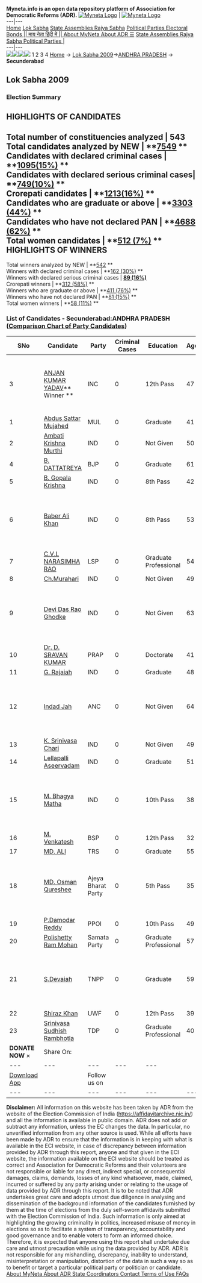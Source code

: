 **Myneta.info is an open data repository platform of Association for Democratic Reforms (ADR).**
[![Myneta Logo](https://www.myneta.info/lib/img/myneta-logo.png)](https://www.myneta.info/) | [![Myneta Logo](https://www.myneta.info/lib/img/adr-logo.png)](https://adrindia.org)  
---|---  
[Home](https://www.myneta.info/) [Lok Sabha](https://www.myneta.info/#ls "Lok Sabha") [ State Assemblies ](https://www.myneta.info/#sa "State Assemblies") [Rajya Sabha](https://www.myneta.info/#rs "Rajya Sabha") [Political Parties ](https://www.myneta.info/party "Political Parties") [ Electoral Bonds ](https://www.myneta.info/electoral_bonds "Electoral Bonds") [ || माय नेता हिंदी में || ](https://translate.google.co.in/translate?prev=hp&hl=en&js=y&u=www.myneta.info&sl=en&tl=hi&history_state0=) [ About MyNeta ](https://adrindia.org/content/about-myneta) [ About ADR ](https://adrindia.org/about-adr/who-we-are) [☰](javascript:void\(0\))
[ State Assemblies ](https://www.myneta.info/#sa "State Assemblies") [ Rajya Sabha ](https://www.myneta.info/#rs "Rajya Sabha") [ Political Parties ](https://www.myneta.info/party "Political Parties")
|   
---|---  
![](https://www.myneta.info/lib/img/banner/banner-1.png)![](https://www.myneta.info/lib/img/banner/banner-2.png)![](https://www.myneta.info/lib/img/banner/banner-3.png)![](https://www.myneta.info/lib/img/banner/banner-4.png)
1  2  3  4 
[Home](https://www.myneta.info/) → [Lok Sabha 2009](https://www.myneta.info/ls2009/)→[ANDHRA PRADESH](https://www.myneta.info/ls2009/index.php?action=show_constituencies&state_id=1) → **Secunderabad**
### 
## Lok Sabha 2009
###  Election Summary 
HIGHLIGHTS OF CANDIDATES  
---  
Total number of constituencies analyzed |  543   
Total candidates analyzed by NEW | **[7549](https://www.myneta.info/ls2009/index.php?action=summary&subAction=candidates_analyzed&sort=candidate#summary) **  
Candidates with declared criminal cases | **[1095(15%)](https://www.myneta.info/ls2009/index.php?action=summary&subAction=crime&sort=candidate#summary) **  
Candidates with declared serious criminal cases| **[749(10%)](https://www.myneta.info/ls2009/index.php?action=summary&subAction=serious_crime&sort=candidate#summary) **  
Crorepati candidates | **[1213(16%)](https://www.myneta.info/ls2009/index.php?action=summary&subAction=crorepati&sort=candidate#summary) **  
Candidates who are graduate or above | **[3303 (44%)](https://www.myneta.info/ls2009/index.php?action=summary&subAction=education&sort=candidate#summary) **  
Candidates who have not declared PAN | **[4688 (62%)](https://www.myneta.info/ls2009/index.php?action=summary&subAction=without_pan&sort=candidate#summary) **  
Total women candidates | **[512 (7%)](https://www.myneta.info/ls2009/index.php?action=summary&subAction=women_candidate&sort=candidate#summary) **  
HIGHLIGHTS OF WINNERS  
---  
Total winners analyzed by NEW | **[542](https://www.myneta.info/ls2009/index.php?action=summary&subAction=winner_analyzed&sort=candidate#summary) **  
Winners with declared criminal cases | **[162 (30%)](https://www.myneta.info/ls2009/index.php?action=summary&subAction=winner_crime&sort=candidate#summary) **  
Winners with declared serious criminal cases | **[89 (16%)](https://www.myneta.info/ls2009/index.php?action=summary&subAction=winner_serious_crime&sort=candidate#summary)**  
Crorepati winners | **[312 (58%)](https://www.myneta.info/ls2009/index.php?action=summary&subAction=winner_crorepati&sort=candidate#summary) **  
Winners who are graduate or above | **[411 (76%)](https://www.myneta.info/ls2009/index.php?action=summary&subAction=winner_education&sort=candidate#summary) **  
Winners who have not declared PAN | **[81 (15%)](https://www.myneta.info/ls2009/index.php?action=summary&subAction=winner_without_pan&sort=candidate#summary) **  
Total women winners | **[58 (11%)](https://www.myneta.info/ls2009/index.php?action=summary&subAction=winner_women&sort=candidate#summary) **  
### List of Candidates - Secunderabad:ANDHRA PRADESH ([Comparison Chart of Party Candidates](https://www.myneta.info/ls2009/comparisonchart.php?constituency_id=8))
SNo | Candidate| Party| Criminal Cases| Education| Age| Total Assets| Liabilities  
---|---|---|---|---|---|---|---  
3  | [ANJAN KUMAR YADAV](https://www.myneta.info/ls2009/candidate.php?candidate_id=529)** Winner ** | INC | 0 | 12th Pass| 47 | ![](https://myneta.info/image_v2.php?myneta_folder=ls2009&candidate_id=529&col=ta) | ![](https://myneta.info/image_v2.php?myneta_folder=ls2009&candidate_id=529&col=lia)  
1  | [Abdus Sattar Mujahed](https://www.myneta.info/ls2009/candidate.php?candidate_id=1041) | MUL | 0 | Graduate| 41 | Rs 11,39,000 ~ 11 Lacs+ | Rs 0 ~   
2  | [Ambati Krishna Murthi](https://www.myneta.info/ls2009/candidate.php?candidate_id=1046) | IND | 0 | Not Given| 50 | Rs 2,35,000 ~ 2 Lacs+ | Rs 4,00,000 ~ 4 Lacs+  
4  | [B. DATTATREYA](https://www.myneta.info/ls2009/candidate.php?candidate_id=532) | BJP | 0 | Graduate| 61 | Rs 7,92,80,671 ~ 7 Crore+ | Rs 7,50,000 ~ 7 Lacs+  
5  | [B. Gopala Krishna](https://www.myneta.info/ls2009/candidate.php?candidate_id=1047) | IND | 0 | 8th Pass| 42 | Nil | Rs 0 ~   
6  | [Baber Ali Khan](https://www.myneta.info/ls2009/candidate.php?candidate_id=42) | IND | 0 | 8th Pass| 53 | ![](https://myneta.info/image_v2.php?myneta_folder=ls2009&candidate_id=42&col=ta) | ![](https://myneta.info/image_v2.php?myneta_folder=ls2009&candidate_id=42&col=lia)  
7  | [C.V.L NARASIMHA RAO](https://www.myneta.info/ls2009/candidate.php?candidate_id=533) | LSP | 0 | Graduate Professional| 54 | Rs 33,70,000 ~ 33 Lacs+ | Rs 1,50,000 ~ 1 Lacs+  
8  | [Ch.Murahari](https://www.myneta.info/ls2009/candidate.php?candidate_id=55) | IND | 0 | Not Given| 49 | Nil | Rs 0 ~   
9  | [Devi Das Rao Ghodke](https://www.myneta.info/ls2009/candidate.php?candidate_id=1048) | IND | 0 | Not Given| 63 | ![](https://myneta.info/image_v2.php?myneta_folder=ls2009&candidate_id=1048&col=ta) | ![](https://myneta.info/image_v2.php?myneta_folder=ls2009&candidate_id=1048&col=lia)  
10  | [Dr. D. SRAVAN KUMAR](https://www.myneta.info/ls2009/candidate.php?candidate_id=531) | PRAP | 0 | Doctorate| 41 | Rs 58,96,000 ~ 58 Lacs+ | Rs 65,313 ~ 65 Thou+  
11  | [G. Rajaiah](https://www.myneta.info/ls2009/candidate.php?candidate_id=1051) | IND | 0 | Graduate| 48 | Rs 63,056 ~ 63 Thou+ | Rs 35,271 ~ 35 Thou+  
12  | [Indad Jah](https://www.myneta.info/ls2009/candidate.php?candidate_id=1039) | ANC | 0 | Not Given| 64 | ![](https://myneta.info/image_v2.php?myneta_folder=ls2009&candidate_id=1039&col=ta) | ![](https://myneta.info/image_v2.php?myneta_folder=ls2009&candidate_id=1039&col=lia)  
13  | [K. Srinivasa Chari](https://www.myneta.info/ls2009/candidate.php?candidate_id=1052) | IND | 0 | Not Given| 49 | Rs 25,000 ~ 25 Thou+ | Rs 20,000 ~ 20 Thou+  
14  | [Lellapalli Aseervadam](https://www.myneta.info/ls2009/candidate.php?candidate_id=1042) | IND | 0 | Graduate| 51 | Rs 13,00,000 ~ 13 Lacs+ | Rs 0 ~   
15  | [M. Bhagya Matha](https://www.myneta.info/ls2009/candidate.php?candidate_id=1049) | IND | 0 | 10th Pass| 38 | ![](https://myneta.info/image_v2.php?myneta_folder=ls2009&candidate_id=1049&col=ta) | ![](https://myneta.info/image_v2.php?myneta_folder=ls2009&candidate_id=1049&col=lia)  
16  | [M. Venkatesh](https://www.myneta.info/ls2009/candidate.php?candidate_id=1037) | BSP | 0 | 12th Pass| 32 | Rs 24,70,000 ~ 24 Lacs+ | Rs 7,45,000 ~ 7 Lacs+  
17  | [MD. ALI](https://www.myneta.info/ls2009/candidate.php?candidate_id=530) | TRS | 0 | Graduate| 55 | Rs 1,31,05,000 ~ 1 Crore+ | Rs 4,60,990 ~ 4 Lacs+  
18  | [MD. Osman Qureshee](https://www.myneta.info/ls2009/candidate.php?candidate_id=1040) | Ajeya Bharat Party | 0 | 5th Pass| 35 | ![](https://myneta.info/image_v2.php?myneta_folder=ls2009&candidate_id=1040&col=ta) | ![](https://myneta.info/image_v2.php?myneta_folder=ls2009&candidate_id=1040&col=lia)  
19  | [P.Damodar Reddy](https://www.myneta.info/ls2009/candidate.php?candidate_id=41) | PPOI | 0 | 10th Pass| 49 | Rs 1,05,95,000 ~ 1 Crore+ | Rs 0 ~   
20  | [Polishetty Ram Mohan](https://www.myneta.info/ls2009/candidate.php?candidate_id=1043) | Samata Party | 0 | Graduate Professional| 57 | Rs 1,60,000 ~ 1 Lacs+ | Rs 0 ~   
21  | [S.Devaiah](https://www.myneta.info/ls2009/candidate.php?candidate_id=1045) | TNPP | 0 | Graduate| 59 | ![](https://myneta.info/image_v2.php?myneta_folder=ls2009&candidate_id=1045&col=ta) | ![](https://myneta.info/image_v2.php?myneta_folder=ls2009&candidate_id=1045&col=lia)  
22  | [Shiraz Khan](https://www.myneta.info/ls2009/candidate.php?candidate_id=1044) | UWF | 0 | 12th Pass| 39 | Rs 85,000 ~ 85 Thou+ | Rs 1,10,000 ~ 1 Lacs+  
23  | [Srinivasa Sudhish Rambhotla](https://www.myneta.info/ls2009/candidate.php?candidate_id=1038) | TDP | 0 | Graduate Professional| 40 | Rs 17,88,33,380 ~ 17 Crore+ | Rs 0 ~   
|  **DONATE NOW** × |  Share On:  | [](https://api.whatsapp.com/send?text=https%3A%2F%2Fmyneta.info%2Fpunjab2022%2Findex.php%3Faction%3Dshow_constituencies%26state_id%3D19) | [](https://www.facebook.com/sharer/sharer.php?u=https%3A%2F%2Fmyneta.info%2Fpunjab2022%2Findex.php%3Faction%3Dshow_constituencies%26state_id%3D19) | [](https://twitter.com/share?url=https%3A%2F%2Fmyneta.info%2Fpunjab2022%2Findex.php%3Faction%3Dshow_constituencies%26state_id%3D19)  
---|---|---|---|---  
| [ Download App ](https://play.google.com/store/apps/details?id=com.webrosoft.myneta1&pcampaignid=pcampaignidMKT-Other-global-all-co-prtnr-py-PartBadge-Mar2515-1) | [](https://play.google.com/store/apps/details?id=com.webrosoft.myneta1&pcampaignid=pcampaignidMKT-Other-global-all-co-prtnr-py-PartBadge-Mar2515-1) |  Follow us on  | [](https://www.facebook.com/adrindia.org/) | [](https://twitter.com/adrspeaks) | [](https://groups.google.com/g/national-election-watch?hl=en&pli=1) | [](https://www.instagram.com/adrspeaks/) | [](https://www.youtube.com/user/adrspeaks) | [](https://sharechat.com/profile/adrspeaks)  
---|---|---|---|---|---|---|---|---  
**Disclaimer:** All information on this website has been taken by ADR from the website of the Election Commission of India (https://affidavitarchive.nic.in/) and all the information is available in public domain. ADR does not add or subtract any information, unless the EC changes the data. In particular, no unverified information from any other source is used. While all efforts have been made by ADR to ensure that the information is in keeping with what is available in the ECI website, in case of discrepancy between information provided by ADR through this report, anyone and that given in the ECI website, the information available on the ECI website should be treated as correct and Association for Democratic Reforms and their volunteers are not responsible or liable for any direct, indirect special, or consequential damages, claims, demands, losses of any kind whatsoever, made, claimed, incurred or suffered by any party arising under or relating to the usage of data provided by ADR through this report. It is to be noted that ADR undertakes great care and adopts utmost due diligence in analysing and dissemination of the background information of the candidates furnished by them at the time of elections from the duly self-sworn affidavits submitted with the Election Commission of India. Such information is only aimed at highlighting the growing criminality in politics, increased misuse of money in elections so as to facilitate a system of transparency, accountability and good governance and to enable voters to form an informed choice. Therefore, it is expected that anyone using this report shall undertake due care and utmost precaution while using the data provided by ADR. ADR is not responsible for any mishandling, discrepancy, inability to understand, misinterpretation or manipulation, distortion of the data in such a way so as to benefit or target a particular political party or politician or candidate. 
[ About MyNeta ](https://adrindia.org/content/about-myneta) [ About ADR ](https://adrindia.org/about-adr/who-we-are) [ State Coordinators ](https://adrindia.org/about-adr/state-coordinators) [ Contact ](https://adrindia.org/contact-us) [ Terms of Use ](https://adrindia.org/content/adr-terms-use) [ FAQs ](https://adrindia.org/content/faqs)

